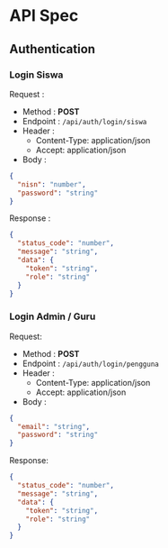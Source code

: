 # API Spec 

## Authentication

### Login Siswa

Request :
- Method : **POST**
- Endpoint : `/api/auth/login/siswa`
- Header :
    - Content-Type: application/json
    - Accept: application/json
- Body :
```json
{
  "nisn": "number",
  "password": "string"
}
```

Response :
```json
{
  "status_code": "number",
  "message": "string",
  "data": {
    "token": "string",
    "role": "string"
  }
}
```

### Login Admin / Guru

Request: 
- Method : **POST**
- Endpoint : `/api/auth/login/pengguna`
- Header :
  - Content-Type: application/json
  - Accept: application/json
- Body :
```json
{
  "email": "string",
  "password": "string"
}
```

Response:
```json
{
  "status_code": "number",
  "message": "string",
  "data": {
    "token": "string",
    "role": "string"
  }
}
```



